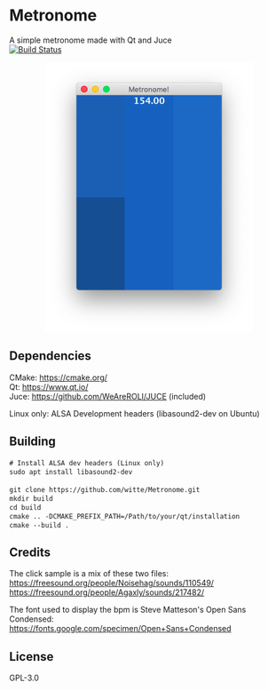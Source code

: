 # Metronome
A simple metronome made with Qt and Juce<br>
[![Build Status](https://travis-ci.com/witte/Metronome.svg?branch=master)](https://travis-ci.com/witte/Metronome)

<div align="center"><img src="screenshot.png"/></div>

## Dependencies
CMake: https://cmake.org/<br>
Qt:    https://www.qt.io/<br>
Juce:  https://github.com/WeAreROLI/JUCE (included)<br>

Linux only: ALSA Development headers (libasound2-dev on Ubuntu)


## Building

```
# Install ALSA dev headers (Linux only)
sudo apt install libasound2-dev

git clone https://github.com/witte/Metronome.git
mkdir build
cd build
cmake .. -DCMAKE_PREFIX_PATH=/Path/to/your/qt/installation
cmake --build .
```

## Credits
The click sample is a mix of these two files:<br>
https://freesound.org/people/Noisehag/sounds/110549/<br>
https://freesound.org/people/Agaxly/sounds/217482/

The font used to display the bpm is Steve Matteson's Open Sans Condensed:<br>
https://fonts.google.com/specimen/Open+Sans+Condensed

## License
GPL-3.0

